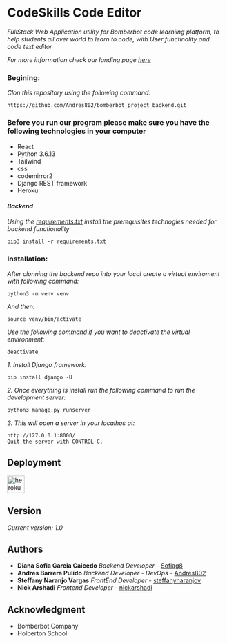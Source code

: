# CodeSkills Code Editor
_FullStack Web Application utility for Bomberbot code learniing platform, to help students all over world to learn to code, with User functinality and code text editor_

_For more information check our landing page [here]()_

### Begining:
_Clon this repository using the following command._

```
https://github.com/Andres802/bomberbot_project_backend.git
```
### Before you run our program please make sure you have the following technologies in your computer
 * React
 * Python 3.6.13
 * Tailwind
 * css
 * codemirror2
 * Django REST framework
 * Heroku

#### _Backend_
_Using the [requirements.txt](https://github.com/Andres802/bomberbot_project_backend/blob/development/requeriments.txt) install the prerequisites technogies needed for backend functionality_
```
pip3 install -r requirements.txt
```
 ### Installation:
 _After clonning the backend repo into your local create a virtual enviroment with following command:_
 ```
 python3 -m venv venv
 ```
 _And then:_
 ```
 source venv/bin/activate
 ```
 _Use the following command if you want to deactivate the virtual environment:_
 ```
 deactivate
 ```
 _1. Install Django framework:_
 ```
 pip install django -U
 ```
 _2. Once everything is install run the following command to run the development server:_
 ```
 python3 manage.py runserver
 ```
_3. This will open a server in your localhos  at:_
```
http://127.0.0.1:8000/
Quit the server with CONTROL-C.
```
## Deployment 

<p align="left"> <a href="https://heroku.com" target="_blank"> <img src="https://www.vectorlogo.zone/logos/heroku/heroku-icon.svg" alt="heroku" width="40" height="40"/> </a> 

## Version 

_Current version: 1.0_


## Authors 
* **Diana Sofia  Garcia Caicedo** *Backend Developer* - [Sofiag8](https://github.com/Sofiag8)
* **Andres Barrera Pulido** *Backend Developer - DevOps* - [Andres802](https://github.com/Andres802)
* **Steffany Naranjo Vargas** *FrontEnd Developer* - [steffanynaranjov](https://github.com/steffanynaranjov)
* **Nick Arshadi** *Frontend Developer* - [nickarshadi](https://github.com/nickarshadi)

## Acknowledgment

* Bomberbot Company
* Holberton School
